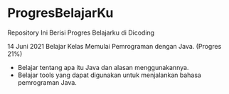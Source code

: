 # ProgresBelajarKu
Repository Ini Berisi Progres Belajarku di Dicoding

14 Juni 2021
Belajar Kelas Memulai Pemrograman dengan Java. (Progres 21%)
  * Belajar tentang apa itu Java dan alasan menggunakannya.
  * Belajar tools yang dapat digunakan untuk menjalankan bahasa pemrograman Java.
